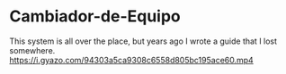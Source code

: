 # Cambiador-de-Equipo
This system is all over the place, but years ago I wrote a guide that I lost somewhere.
https://i.gyazo.com/94303a5ca9308c6558d805bc195ace60.mp4
